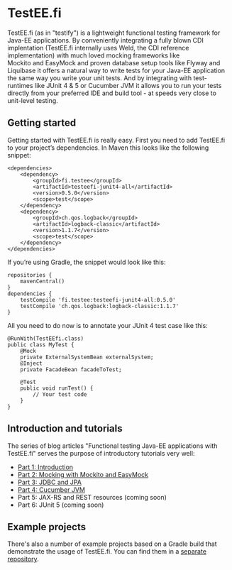 # TestEE.fi
TestEE.fi (as in "testify") is a lightweight functional testing framework for Java-EE applications. By conveniently integrating a fully blown CDI implentation (TestEE.fi internally uses Weld, the CDI reference implementation) with much loved mocking frameworks like Mockito and EasyMock and proven database setup tools like Flyway and Liquibase it offers a natural way to write tests for your Java-EE application the same way you write your unit tests. And by integrating with test-runtimes like JUnit 4 & 5 or Cucumber JVM it allows you to run your tests directly from your preferred IDE and build tool - at speeds very close to unit-level testing.

## Getting started

Getting started with TestEE.fi is really easy. First you need to add TestEE.fi to your project’s dependencies. In Maven this looks like the following snippet:
```
<dependencies>
    <dependency>
        <groupId>fi.testee</groupId>
        <artifactId>testeefi-junit4-all</artifactId>
        <version>0.5.0</version>
        <scope>test</scope>
    </dependency>
    <dependency>
        <groupId>ch.qos.logback</groupId>
        <artifactId>logback-classic</artifactId>
        <version>1.1.7</version>
        <scope>test</scope>
    </dependency>
</dependencies>
```
If you’re using Gradle, the snippet would look like this:

```
repositories {
    mavenCentral()
}
dependencies {
	testCompile 'fi.testee:testeefi-junit4-all:0.5.0'
	testCompile 'ch.qos.logback:logback-classic:1.1.7'
}
```

All you need to do now is to annotate your JUnit 4 test case like this:

```
@RunWith(TestEEfi.class)
public class MyTest {
	@Mock
	private ExternalSystemBean externalSystem;
	@Inject
	private FacadeBean facadeToTest;
	
	@Test
	public void runTest() {
		// Your test code
	}
}
```

## Introduction and tutorials
The series of blog articles "Functional testing Java-EE applications with TestEE.fi" serves the purpose of introductory tutorials
very well:
* [Part 1: Introduction](https://blog.it-stockinger.de/2017/07/28/functional-testing-java-ee-applications-with-testeefi-part-1-introduction/)
* [Part 2: Mocking with Mockito and EasyMock](https://blog.it-stockinger.de/2017/08/05/functional-testing-java-ee-applications-with-testee-fi-part-2-mocking-with-mockito-and-easymock/)
* [Part 3: JDBC and JPA](https://blog.it-stockinger.de/2017/08/11/functional-testing-java-ee-applications-with-testee-fi-part-3-jdbc-and-jpa/)
* [Part 4: Cucumber JVM](https://blog.it-stockinger.de/2017/08/22/functional-testing-java-ee-applications-with-testee-fi-part-4-cucumber-jvm/)
* Part 5: JAX-RS and REST resources (coming soon)
* Part 6: JUnit 5 (coming soon)

## Example projects
There's also a number of example projects based on a Gradle build that
demonstrate the usage of TestEE.fi. You can find them in a [separate repository](https://github.com/dajudge/testee.fi-examples). 
